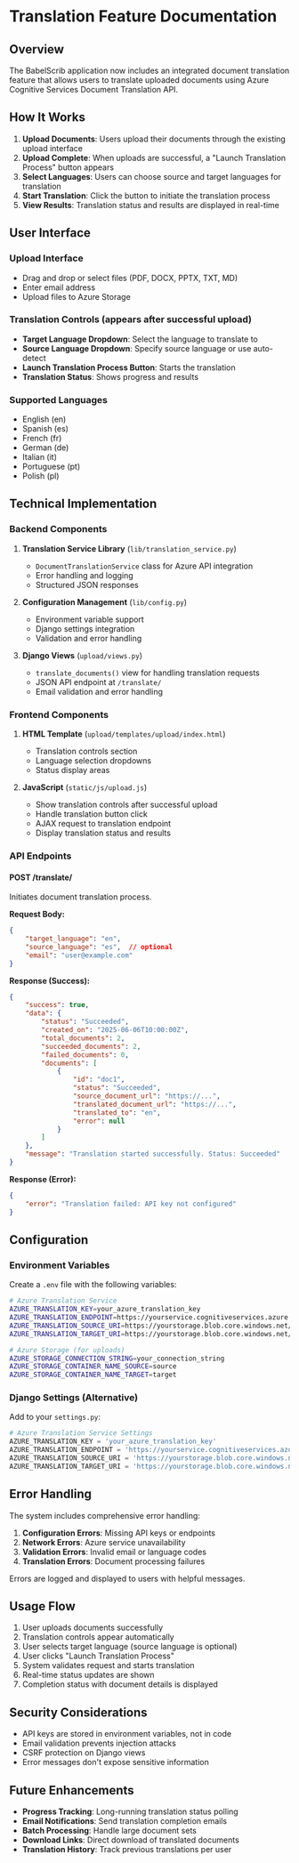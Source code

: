 # Translation Feature Documentation

## Overview

The BabelScrib application now includes an integrated document translation feature that allows users to translate uploaded documents using Azure Cognitive Services Document Translation API.

## How It Works

1. **Upload Documents**: Users upload their documents through the existing upload interface
2. **Upload Complete**: When uploads are successful, a "Launch Translation Process" button appears
3. **Select Languages**: Users can choose source and target languages for translation
4. **Start Translation**: Click the button to initiate the translation process
5. **View Results**: Translation status and results are displayed in real-time

## User Interface

### Upload Interface
- Drag and drop or select files (PDF, DOCX, PPTX, TXT, MD)
- Enter email address
- Upload files to Azure Storage

### Translation Controls (appears after successful upload)
- **Target Language Dropdown**: Select the language to translate to
- **Source Language Dropdown**: Specify source language or use auto-detect
- **Launch Translation Process Button**: Starts the translation
- **Translation Status**: Shows progress and results

### Supported Languages
- English (en)
- Spanish (es)  
- French (fr)
- German (de)
- Italian (it)
- Portuguese (pt)
- Polish (pl)

## Technical Implementation

### Backend Components

1. **Translation Service Library** (`lib/translation_service.py`)
   - `DocumentTranslationService` class for Azure API integration
   - Error handling and logging
   - Structured JSON responses

2. **Configuration Management** (`lib/config.py`)
   - Environment variable support
   - Django settings integration
   - Validation and error handling

3. **Django Views** (`upload/views.py`)
   - `translate_documents()` view for handling translation requests
   - JSON API endpoint at `/translate/`
   - Email validation and error handling

### Frontend Components

1. **HTML Template** (`upload/templates/upload/index.html`)
   - Translation controls section
   - Language selection dropdowns
   - Status display areas

2. **JavaScript** (`static/js/upload.js`)
   - Show translation controls after successful upload
   - Handle translation button click
   - AJAX request to translation endpoint
   - Display translation status and results

### API Endpoints

#### POST /translate/
Initiates document translation process.

**Request Body:**
```json
{
    "target_language": "en",
    "source_language": "es",  // optional
    "email": "user@example.com"
}
```

**Response (Success):**
```json
{
    "success": true,
    "data": {
        "status": "Succeeded",
        "created_on": "2025-06-06T10:00:00Z",
        "total_documents": 2,
        "succeeded_documents": 2,
        "failed_documents": 0,
        "documents": [
            {
                "id": "doc1",
                "status": "Succeeded",
                "source_document_url": "https://...",
                "translated_document_url": "https://...",
                "translated_to": "en",
                "error": null
            }
        ]
    },
    "message": "Translation started successfully. Status: Succeeded"
}
```

**Response (Error):**
```json
{
    "error": "Translation failed: API key not configured"
}
```

## Configuration

### Environment Variables

Create a `.env` file with the following variables:

```bash
# Azure Translation Service
AZURE_TRANSLATION_KEY=your_azure_translation_key
AZURE_TRANSLATION_ENDPOINT=https://yourservice.cognitiveservices.azure.com
AZURE_TRANSLATION_SOURCE_URI=https://yourstorage.blob.core.windows.net/source
AZURE_TRANSLATION_TARGET_URI=https://yourstorage.blob.core.windows.net/target

# Azure Storage (for uploads)
AZURE_STORAGE_CONNECTION_STRING=your_connection_string
AZURE_STORAGE_CONTAINER_NAME_SOURCE=source
AZURE_STORAGE_CONTAINER_NAME_TARGET=target
```

### Django Settings (Alternative)

Add to your `settings.py`:

```python
# Azure Translation Service Settings
AZURE_TRANSLATION_KEY = 'your_azure_translation_key'
AZURE_TRANSLATION_ENDPOINT = 'https://yourservice.cognitiveservices.azure.com'
AZURE_TRANSLATION_SOURCE_URI = 'https://yourstorage.blob.core.windows.net/source'
AZURE_TRANSLATION_TARGET_URI = 'https://yourstorage.blob.core.windows.net/target'
```

## Error Handling

The system includes comprehensive error handling:

1. **Configuration Errors**: Missing API keys or endpoints
2. **Network Errors**: Azure service unavailability
3. **Validation Errors**: Invalid email or language codes
4. **Translation Errors**: Document processing failures

Errors are logged and displayed to users with helpful messages.

## Usage Flow

1. User uploads documents successfully
2. Translation controls appear automatically
3. User selects target language (source language is optional)
4. User clicks "Launch Translation Process"
5. System validates request and starts translation
6. Real-time status updates are shown
7. Completion status with document details is displayed

## Security Considerations

- API keys are stored in environment variables, not in code
- Email validation prevents injection attacks
- CSRF protection on Django views
- Error messages don't expose sensitive information

## Future Enhancements

- **Progress Tracking**: Long-running translation status polling
- **Email Notifications**: Send translation completion emails
- **Batch Processing**: Handle large document sets
- **Download Links**: Direct download of translated documents
- **Translation History**: Track previous translations per user
